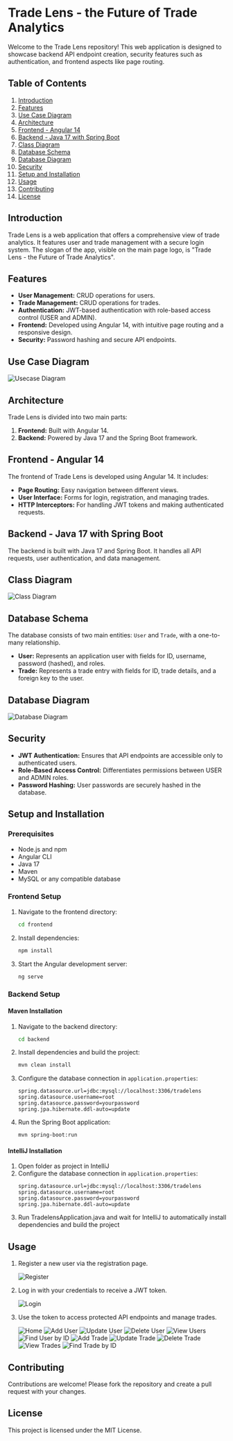# Trade Lens - the Future of Trade Analytics

Welcome to the Trade Lens repository! This web application is designed to showcase backend API endpoint creation, security features such as authentication, and frontend aspects like page routing.

## Table of Contents
1. [Introduction](#introduction)
2. [Features](#features)
3. [Use Case Diagram](#use-case-diagram)
4. [Architecture](#architecture)
5. [Frontend - Angular 14](#frontend---angular-14)
6. [Backend - Java 17 with Spring Boot](#backend---java-17-with-spring-boot)
7. [Class Diagram](#class-diagram)
8. [Database Schema](#database-schema)
9. [Database Diagram](#database-diagram)
10. [Security](#security)
11. [Setup and Installation](#setup-and-installation)
12. [Usage](#usage)
13. [Contributing](#contributing)
14. [License](#license)

## Introduction
Trade Lens is a web application that offers a comprehensive view of trade analytics. It features user and trade management with a secure login system. The slogan of the app, visible on the main page logo, is "Trade Lens - the Future of Trade Analytics".

## Features
- **User Management:** CRUD operations for users.
- **Trade Management:** CRUD operations for trades.
- **Authentication:** JWT-based authentication with role-based access control (USER and ADMIN).
- **Frontend:** Developed using Angular 14, with intuitive page routing and a responsive design.
- **Security:** Password hashing and secure API endpoints.

## Use Case Diagram
![Usecase Diagram](images/img_usecase.png)

## Architecture
Trade Lens is divided into two main parts:
1. **Frontend:** Built with Angular 14.
2. **Backend:** Powered by Java 17 and the Spring Boot framework.

## Frontend - Angular 14
The frontend of Trade Lens is developed using Angular 14. It includes:
- **Page Routing:** Easy navigation between different views.
- **User Interface:** Forms for login, registration, and managing trades.
- **HTTP Interceptors:** For handling JWT tokens and making authenticated requests.


## Backend - Java 17 with Spring Boot
The backend is built with Java 17 and Spring Boot. It handles all API requests, user authentication, and data management.

## Class Diagram
![Class Diagram](images/img_class.png)


## Database Schema
The database consists of two main entities: `User` and `Trade`, with a one-to-many relationship.
- **User:** Represents an application user with fields for ID, username, password (hashed), and roles.
- **Trade:** Represents a trade entry with fields for ID, trade details, and a foreign key to the user.

## Database Diagram
![Database Diagram](images/img_database.png)


## Security
- **JWT Authentication:** Ensures that API endpoints are accessible only to authenticated users.
- **Role-Based Access Control:** Differentiates permissions between USER and ADMIN roles.
- **Password Hashing:** User passwords are securely hashed in the database.

## Setup and Installation

### Prerequisites
- Node.js and npm
- Angular CLI
- Java 17
- Maven
- MySQL or any compatible database

### Frontend Setup
1. Navigate to the frontend directory:
    ```sh
    cd frontend
    ```
2. Install dependencies:
    ```sh
    npm install
    ```
3. Start the Angular development server:
    ```sh
    ng serve
    ```

### Backend Setup
#### Maven Installation
1. Navigate to the backend directory:
    ```sh
    cd backend
    ```
2. Install dependencies and build the project:
    ```sh
    mvn clean install
    ```
3. Configure the database connection in `application.properties`:
    ```properties
    spring.datasource.url=jdbc:mysql://localhost:3306/tradelens
    spring.datasource.username=root
    spring.datasource.password=yourpassword
    spring.jpa.hibernate.ddl-auto=update
    ```
4. Run the Spring Boot application:
    ```sh
    mvn spring-boot:run
    ```
#### IntelliJ Installation
1. Open folder as project in IntelliJ
2. Configure the database connection in `application.properties`:
    ```properties
    spring.datasource.url=jdbc:mysql://localhost:3306/tradelens
    spring.datasource.username=root
    spring.datasource.password=yourpassword
    spring.jpa.hibernate.ddl-auto=update
    ```
3. Run TradelensApplication.java and wait for IntelliJ to automatically install dependencies and build the project

## Usage
1. Register a new user via the registration page.

    ![Register](images/img_register.png)
    
2. Log in with your credentials to receive a JWT token.

    ![Login](images/img_login.png)
    
3. Use the token to access protected API endpoints and manage trades.

    ![Home](images/img_home.png)
    ![Add User](images/img_adduser.png)
    ![Update User](images/img_updateuser.png)
    ![Delete User](images/img_deleteuser.png)
    ![View Users](images/img_viewusers.png)
    ![Find User by ID](images/img_finduserbyid.png)
    ![Add Trade](images/img_addtrade.png)
    ![Update Trade](images/img_updatetrade.png)
    ![Delete Trade](images/img_deletetrade.png)
    ![View Trades](images/img_viewtrades.png)
    ![Find Trade by ID](images/img_findtradebyid.png)

## Contributing
Contributions are welcome! Please fork the repository and create a pull request with your changes.

## License
This project is licensed under the MIT License.
